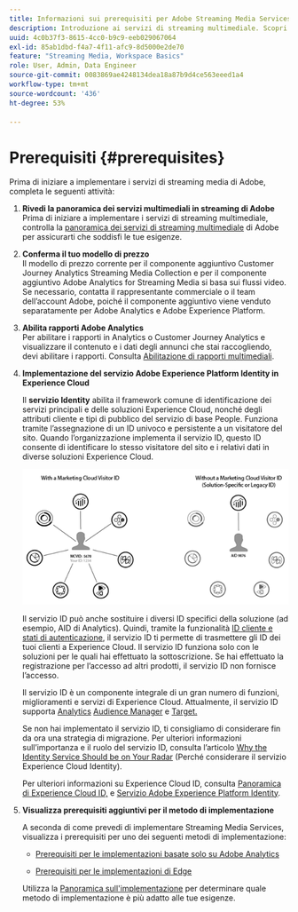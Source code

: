 ```yaml
---
title: Informazioni sui prerequisiti per Adobe Streaming Media Services
description: Introduzione ai servizi di streaming multimediale. Scopri cosa serve per l’implementazione.
uuid: 4c0b37f3-8615-4cc0-b9c9-eeb029067064
exl-id: 85ab1dbd-f4a7-4f11-afc9-8d5000e2de70
feature: "Streaming Media, Workspace Basics"
role: User, Admin, Data Engineer
source-git-commit: 0083869ae4248134dea18a87b9d4ce563eeed1a4
workflow-type: tm+mt
source-wordcount: '436'
ht-degree: 53%

---
```


# Prerequisiti {#prerequisites}

Prima di iniziare a implementare i servizi di streaming media di Adobe, completa le seguenti attività:

1. **Rivedi la panoramica dei servizi multimediali in streaming di Adobe**<br>
Prima di iniziare a implementare i servizi di streaming multimediale, controlla la [panoramica dei servizi di streaming multimediale](/help/media-overview.md) di Adobe per assicurarti che soddisfi le tue esigenze.

1. **Conferma il tuo modello di prezzo**<br>
Il modello di prezzo corrente per il componente aggiuntivo Customer Journey Analytics Streaming Media Collection e per il componente aggiuntivo Adobe Analytics for Streaming Media si basa sui flussi video. Se necessario, contatta il rappresentante commerciale o il team dell’account Adobe, poiché il componente aggiuntivo viene venduto separatamente per Adobe Analytics e Adobe Experience Platform.

1. **Abilita rapporti Adobe Analytics**<br>
Per abilitare i rapporti in Analytics o Customer Journey Analytics e visualizzare il contenuto e i dati degli annunci che stai raccogliendo, devi abilitare i rapporti. Consulta [Abilitazione di rapporti multimediali](/help/reporting/media-reports-enable.md).

1. **Implementazione del servizio Adobe Experience Platform Identity in Experience Cloud**

   Il **servizio Identity** abilita il framework comune di identificazione dei servizi principali e delle soluzioni Experience Cloud, nonché degli attributi cliente e tipi di pubblico del servizio di base People. Funziona tramite l’assegnazione di un ID univoco e persistente a un visitatore del sito. Quando l’organizzazione implementa il servizio ID, questo ID consente di identificare lo stesso visitatore del sito e i relativi dati in diverse soluzioni Experience Cloud.

   ![Grafico del servizio ID](assets/mc_id_service_graphic.png)

   Il servizio ID può anche sostituire i diversi ID specifici della soluzione (ad esempio, AID di Analytics). Quindi, tramite la funzionalità [ID cliente e stati di autenticazione](https://experienceleague.adobe.com/docs/id-service/using/reference/authenticated-state.html?lang=it), il servizio ID ti permette di trasmettere gli ID dei tuoi clienti a Experience Cloud. Il servizio ID funziona solo con le soluzioni per le quali hai effettuato la sottoscrizione. Se hai effettuato la registrazione per l’accesso ad altri prodotti, il servizio ID non fornisce l’accesso.

   Il servizio ID è un componente integrale di un gran numero di funzioni, miglioramenti e servizi di Experience Cloud. Attualmente, il servizio ID supporta [Analytics](https://www.adobe.com/it/marketing-cloud/web-analytics.html) [Audience Manager](https://www.adobe.com/it/marketing-cloud/data-management-platform.html) e [Target.](https://www.adobe.com/it/marketing-cloud/testing-targeting.html)

   Se non hai implementato il servizio ID, ti consigliamo di considerare fin da ora una strategia di migrazione. Per ulteriori informazioni sull’importanza e il ruolo del servizio ID, consulta l’articolo [Why the Identity Service Should be on Your Radar](https://theblog.adobe.com/why-new-adobe-marketing-cloud-id-service-should-be-on-your-radar/) (Perché considerare il servizio Experience Cloud Identity).

   Per ulteriori informazioni su Experience Cloud ID, consulta [Panoramica di Experience Cloud ID,](https://experienceleague.adobe.com/docs/id-service/using/intro/overview.html?lang=it) e [Servizio Adobe Experience Platform Identity](https://experienceleague.adobe.com/docs/id-service/using/home.html?lang=it).

1. **Visualizza prerequisiti aggiuntivi per il metodo di implementazione**

   A seconda di come prevedi di implementare Streaming Media Services, visualizza i prerequisiti per uno dei seguenti metodi di implementazione:

   * [Prerequisiti per le implementazioni basate solo su Adobe Analytics](/help/implementation/media-sdk/setup/prerequisites-analytics.md)

   * [Prerequisiti per le implementazioni di Edge](/help/implementation/edge/prerequisites-edge.md)

   Utilizza la [Panoramica sull&#39;implementazione](/help/implementation/overview.md) per determinare quale metodo di implementazione è più adatto alle tue esigenze.
